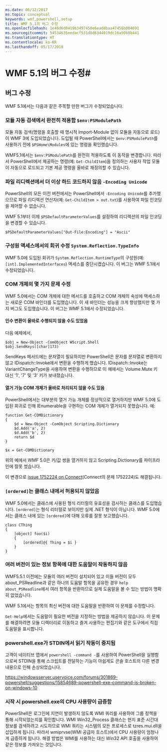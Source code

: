 ```yaml
---
ms.date: 06/12/2017
ms.topic: conceptual
keywords: wmf,powershell,setup
title: WMF 5.1의 버그 수정
ms.openlocfilehash: 1e46d6d0419b3497450e6eaddbaa47456b004691
ms.sourcegitcommit: 54534635eedacf531d8d6344019dc16a50b8b441
ms.translationtype: HT
ms.contentlocale: ko-KR
ms.lasthandoff: 05/17/2018
---
```

# <a name="bug-fixes-in-wmf-51"></a>WMF 5.1의 버그 수정#

## <a name="bug-fixes"></a>버그 수정 ##

WMF 5.1에서는 다음과 같은 주목할 만한 버그가 수정되었습니다.

### <a name="module-auto-discovery-fully-honors-envpsmodulepath"></a>모듈 자동 검색에서 완전히 적용함 `$env:PSModulePath` ###

모듈 자동 검색(명령을 호출할 때 명시적 Import-Module 없이 모듈을 자동으로 로드)이 WMF 3에 도입되었습니다.
도입될 때 PowerShell에서는 `$env:PSModulePath`를 사용하기 전에 `$PSHome\Modules`에 있는 명령을 확인했습니다.

WMF5.1에서는 `$env:PSModulePath`를 완전히 적용하도록 이 동작을 변경합니다.
따라서 PowerShell에서 제공하는 명령(예: `Get-ChildItem`)을 정의하는 사용자 작업 모듈이 자동으로 로드되고 기본 제공 명령을 올바로 재정의할 수 있습니다.

### <a name="file-redirection-no-longer-hard-codes--encoding-unicode"></a>파일 리디렉션에서 더 이상 하드 코드하지 않음 `-Encoding Unicode` ###

PowerShell의 모든 이전 버전에서는 PowerShell에서 `-Encoding Unicode`를 추가했으므로 파일 리디렉션 연산자(예: `Get-ChildItem > out.txt`)를 사용하여 파일 인코딩을 제어할 수 없습니다.

WMF 5.1부터 이제 `$PSDefaultParameterValues`를 설정하여 리디렉션의 파일 인코딩을 변경할 수 있습니다.

```
$PSDefaultParameterValues["Out-File:Encoding"] = "Ascii"
```

### <a name="fixed-a-regression-in-accessing-members-of-systemreflectiontypeinfo"></a>구성원 액세스에서의 회귀 수정 `System.Reflection.TypeInfo` ###

WMF 5.0에 도입된 회귀가 `System.Reflection.RuntimeType`의 구성원(예: `[int].ImplementedInterfaces`) 액세스를 중단시켰습니다.
이 버그는 WMF 5.1에서 수정되었습니다.


### <a name="fixed-some-issues-with-com-objects"></a>COM 개체의 몇 가지 문제 수정 ###

WMF 5.0에서는 COM 개체에 대한 메서드를 호출하고 COM 개체의 속성에 액세스하는 새로운 COM 바인더를 도입했습니다.
이 새 바인더는 성능을 크게 향상했지만 몇 가지 버그도 도입했습니다. 이 버그는 WMF 5.1에서 수정되었습니다.

#### <a name="argument-conversions-were-not-always-performed-correctly"></a>인수 변환이 올바로 수행되지 않을 수도 있었음 ####

다음 예제에서,

```
$obj = New-Object -ComObject WScript.Shell
$obj.SendKeys([char]173)
```

SendKeys 메서드에는 문자열이 필요하지만 PowerShell은 문자를 문자열로 변환하지 않고 IDispatch::Invoke에서 변환을 수행하게 했습니다. IDispatch::Invoke는 VariantChangeType을 사용하여 변환을 수행하므로 이 예에서는 Volume.Mute 키 대신 '1', '7' 및 '3' 키가 보내졌습니다.

#### <a name="enumerable-com-objects-not-always-handled-correctly"></a>열거 가능 COM 개체가 올바로 처리되지 않을 수도 있음 ####

PowerShell에서는 대부분의 열거 가능 개체를 정상적으로 열거하지만 WMF 5.0에 도입된 회귀로 인해 IEnumerable을 구현하는 COM 개체가 열거되지 못했습니다.  예:

```
function Get-COMDictionary
{
    $d = New-Object -ComObject Scripting.Dictionary
    $d.Add('a', 2)
    $d.Add('b', 2)
    return $d
}

$x = Get-COMDictionary
```

위의 예에서 WMF 5.0은 키/값 쌍을 열거하지 않고 Scripting.Dictionary를 파이프라인에 잘못 썼습니다.

이 변경으로 [issue 1752224 on Connect](https://connect.microsoft.com/PowerShell/feedback/details/1752224)(Connect의 문제 1752224)도 해결됩니다.

### <a name="ordered-was-not-allowed-inside-classes"></a>`[ordered]`는 클래스 내에서 허용되지 않았음 ###

WMF 5.0에서는 클래스에 사용된 형식 리터럴의 유효성을 검사하는 클래스를 도입했습니다.
`[ordered]`는 형식 리터럴로 보이지만 실제 .NET 형식이 아닙니다.
WMF 5.0에서는 클래스 내에 있는 `[ordered]`에 대해 오류를 잘못 보고했습니다.

```
class CThing
{
    [object] foo($i)
    {
        [ordered]@{ Thing = $i }
    }
}
```


### <a name="help-on-about-topics-with-multiple-versions-does-not-work"></a>여러 버전이 있는 정보 항목에 대한 도움말이 작동하지 않음 ###

WMF5.5.1 이전에는 모듈의 여러 버전이 설치되어 있고 이들 버전이 모두 about_PSReadline과 같은 하나의 도움말 항목을 공유한 경우 `help about_PSReadline`에서 여러 항목을 반환하므로 실제 도움말을 볼 수 있는 방법이 명확히 없었습니다.

WMF 5.1에서는 항목의 최신 버전에 대한 도움말을 반환하여 이 문제를 수정합니다.

`Get-Help`에서는 도움말이 필요한 버전을 지정하는 방법을 제공하지 않습니다.
이 문제를 해결하려면 모듈 디렉터리로 이동하고 즐겨 사용하는 편집기와 같은 도구에서 직접 도움말을 표시합니다.

### <a name="powershellexe-reading-from-stdin-stopped-working"></a>powershell.exe가 STDIN에서 읽기 작동이 중지됨

고객이 네이티브 앱에서 `powershell -command -`를 사용하여 PowerShell을 실행함으로써 STDIN을 통해 스크립트를 전달하는 기능이 아쉽게도 콘솔 호스트의 다른 변경 내용으로 인해 손상되었습니다.

https://windowsserver.uservoice.com/forums/301869-powershell/suggestions/15854689-powershell-exe-command-is-broken-on-windows-10

### <a name="powershellexe-creates-spike-in-cpu-usage-on-startup"></a>시작 시 powershell.exe의 CPU 사용량이 급증함

PowerShell은 로그인에 지연이 발생하지 않도록 WMI 쿼리를 사용하여 그룹 정책을 통해 시작되었는지를 확인합니다.
WMI Win32_Process 클래스는 현지 표준 시간대 정보를 검색하려고 시도하므로 WMI 쿼리는 시스템의 모든 프로세스로 tzres.mui.dll을 삽입하게 됩니다.
따라서 wmiprvse(WMI 공급자 호스트)에서 CPU 사용량이 엄청나게 급증하게 됩니다.
해결 방법은 WMI를 사용하는 대신 Win32 API 호출을 사용하여 같은 정보를 가져오는 것입니다.

